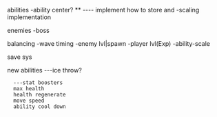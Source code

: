 abilities
 -ability center? ** ---- implement how to store and 
 -scaling implementation

enemies
 -boss

balancing
 -wave timing
    -enemy lvl|spawn
 -player lvl(Exp)
    -ability-scale

save sys

new abilities
---ice throw?

      ---stat boosters
      max health
      health regenerate
      move speed 
      ability cool down